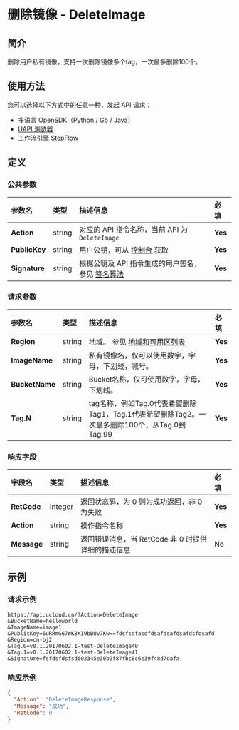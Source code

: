# 删除镜像 - DeleteImage

## 简介

删除用户私有镜像，支持一次删除镜像多个tag，一次最多删除100个。





## 使用方法

您可以选择以下方式中的任意一种，发起 API 请求：
- 多语言 OpenSDK（[Python](https://github.com/ucloud/ucloud-sdk-python3) / [Go](https://github.com/ucloud/ucloud-sdk-go) / [Java](https://github.com/ucloud/ucloud-sdk-java)）
- [UAPI 浏览器](https://console.ucloud.cn/uapi/detail?id=DeleteImage)
- [工作流引擎 StepFlow](https://console.ucloud.cn/stepflow/manage/)

## 定义

### 公共参数

| 参数名 | 类型 | 描述信息 | 必填 |
|:---|:---|:---|:---|
| **Action**     | string  | 对应的 API 指令名称，当前 API 为 `DeleteImage`                        | **Yes** |
| **PublicKey**  | string  | 用户公钥，可从 [控制台](https://console.ucloud.cn/uapi/apikey) 获取                                             | **Yes** |
| **Signature**  | string  | 根据公钥及 API 指令生成的用户签名，参见 [签名算法](api/summary/signature.md)  | **Yes** |

### 请求参数

| 参数名 | 类型 | 描述信息 | 必填 |
|:---|:---|:---|:---|
| **Region** | string | 地域。 参见 [地域和可用区列表](api/summary/regionlist) |**Yes**|
| **ImageName** | string | 私有镜像名，仅可以使用数字，字母，下划线，减号。 |**Yes**|
| **BucketName** | string | Bucket名称，仅可使用数字，字母，下划线。 |**Yes**|
| **Tag.N** | string | tag名称，例如Tag.0代表希望删除Tag1，Tag.1代表希望删除Tag2。一次最多删除100个，从Tag.0到Tag.99 |**Yes**|

### 响应字段

| 字段名 | 类型 | 描述信息 | 必填 |
|:---|:---|:---|:---|
| **RetCode** | integer | 返回状态码，为 0 则为成功返回，非 0 为失败 |**Yes**|
| **Action** | string | 操作指令名称 |**Yes**|
| **Message** | string | 返回错误消息，当 RetCode 非 0 时提供详细的描述信息 |No|




## 示例

### 请求示例
    
```
https://api.ucloud.cn/?Action=DeleteImage
&BucketName=helloworld
&ImageName=image1
&PublicKey=6uRRmG67WK8KI9bBUv7Kw==fdsfsdfasdfdsafdsafdsafdsfdsafd
&Region=cn-bj2
&Tag.0=v0.1.20170602.1-test-DeleteImage40
&Tag.1=v0.1.20170602.1-test-DeleteImage41
&Signature=fsfdsfdsfsd602345e30b9f87fbc8c6e39f48d7dafa
```

### 响应示例
    
```json
{
  "Action": "DeleteImageResponse",
  "Message": "成功",
  "RetCode": 0
}
```




